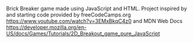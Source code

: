 Brick Breaker game made using JavaScript and HTML. Project inspired by and starting code provided by freeCodeCamps.org https://www.youtube.com/watch?v=3EMxBkqC4z0 and MDN Web Docs https://developer.mozilla.org/en-US/docs/Games/Tutorials/2D_Breakout_game_pure_JavaScript
